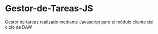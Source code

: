 # Gestor-de-Tareas-JS
Gestor de tareas realizado mediante Javascript para el módulo cliente del ciclo de DAW
